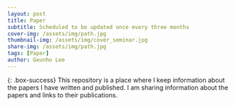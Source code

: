 ```yaml
---
layout: post
title: Paper
subtitle: Scheduled to be updated once every three months
cover-img: /assets/img/path.jpg
thumbnail-img: /assets/img/cover_seminar.jpg
share-img: /assets/img/path.jpg
tags: [Paper]
author: Geunho Lee
---
```


{: .box-success}
This repository is a place where I keep information about the papers I have written and published. I am sharing information about the papers and links to their publications.


